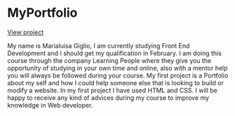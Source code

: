 # MyPortfolio

[View project](https://luisa9100.github.io/MyPortfolio/)

My name is Marialuisa Giglio, I am currently studying Front End Development and I should get my qualification in February. I am doing this course through the
company Learning People where they give you the opportunity of studying in your own time and online, also with a mentor help you will always be followed during your course.
My first project is a Portfolio about my self and how I could help someone else that is looking to build or modify a website. In my first project I have used HTML and CSS. 
I will be happy to receive any kind of advices during my course to improve my knowledge in Web developer. 
